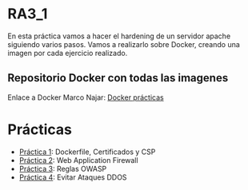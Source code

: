 # RA3_1
En esta práctica vamos a hacer el hardening de un servidor apache siguiendo varios pasos. Vamos a realizarlo sobre Docker, creando una imagen por cada ejercicio realizado.  

## Repositorio Docker con todas las imagenes  
Enlace a Docker Marco Najar: [Docker prácticas](https://hub.docker.com/r/marnajcoz/practicas/tags)  
# Prácticas

* [Práctica 1](https://github.com/marconajcoz/pps-1033563/tree/main/RA3/RA3_1/RA3_1_1): Dockerfile, Certificados y CSP
* [Práctica 2](https://github.com/marconajcoz/pps-1033563/tree/main/RA3/RA3_1/RA3_1_2): Web Application Firewall
* [Práctica 3](https://github.com/marconajcoz/pps-1033563/tree/main/RA3/RA3_1/RA3_1_3): Reglas OWASP
* [Práctica 4](https://github.com/marconajcoz/pps-1033563/tree/main/RA3/RA3_1/RA3_1_4): Evitar Ataques DDOS
